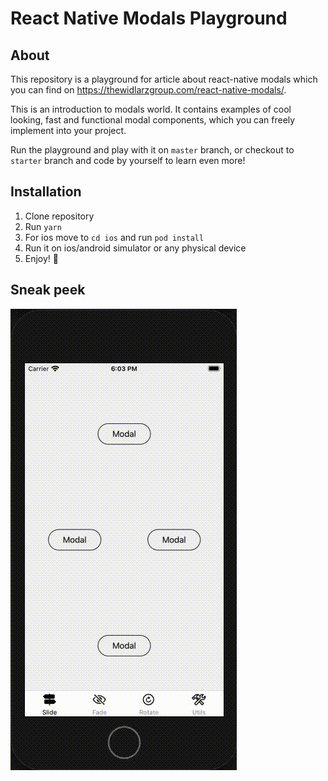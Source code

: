 # React Native Modals Playground

## About

This repository is a playground for article about react-native modals which you can find on https://thewidlarzgroup.com/react-native-modals/.

This is an introduction to modals world. It contains examples of cool looking, fast and functional modal components, which you can freely implement into your project.

Run the playground and play with it on `master` branch, or checkout to `starter` branch and code by yourself to learn even more!

## Installation

1. Clone repository
2. Run `yarn`
3. For ios move to `cd ios` and run `pod install`
4. Run it on ios/android simulator or any physical device
5. Enjoy! 🙂

## Sneak peek

![](./src/assets/sneak-peak.gif)

